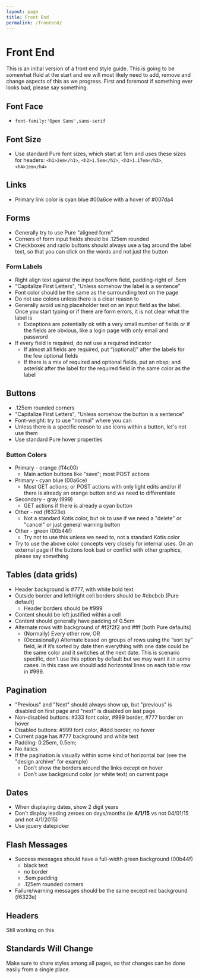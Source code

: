 ```yaml
---
layout: page
title: Front End
permalink: /frontend/
---
```


# Front End

This is an initial version of a front end style guide. This is going to be somewhat fluid at the
start and we will most likely need to add, remove and change aspects of this as we progress.
First and foremost if something ever looks bad, please say something.

## Font Face

* `font-family:'Open Sans',sans-serif`

## Font Size

* Use standard Pure font sizes, which start at 1em and uses these sizes for headers:
`<h1>2em</h1>`, `<h2>1.5em</h2>`, `<h3>1.17em</h3>`, `<h4>1em</h4>`

## Links

* Primary link color is cyan blue #<span class="primary-blue">00a6ce</span> with a hover of #<span class="hover-blue">007da4</span>

## Forms

* Generally try to use Pure "aligned form"
* Corners of form input fields should be .125em rounded
* Checkboxes and radio buttons should always use a <label> tag around the label text, so that you 
can click on the words and not just the button

### Form Labels

* Right align text against the input box/form field, padding-right of .5em
* "Capitalize First Letters", "Unless somehow the label is a sentence"
* Font color should be the same as the surrounding text on the page
* Do not use colons unless there is a clear reason to
* Generally avoid using placeholder text on an input field as the label. Once you start typing or 
if there are form errors, it is not clear what the label is
  * Exceptions are potentially ok with a very small number of fields or if the fields are obvious, 
  like a login page with only email and password
* If every field is required, do not use a required indicator
  * If almost all fields are required, put “(optional)” after the labels for the few optional fields
  * If there is a mix of required and optional fields, put an nbsp; and asterisk after the label 
  for the required field in the same color as the label

## Buttons

* .125em rounded corners
* "Capitalize First Letters", "Unless somehow the button is a sentence"
* Font-weight: try to use "normal" where you can
* Unless there is a specific reason to use icons within a button, let's not use them
* Use standard Pure hover properties

### Button Colors

* Primary - orange (<span class="primary-orange">ff4c00</span>)
  * Main action buttons like "save"; most POST actions
* Primary - cyan blue (<span class="primary-blue">00a6ce</span>)
  * Most GET actions; or POST actions with only light edits and/or if there is already an orange 
  button and we need to differentiate
* Secondary - gray (<span class="secondary-gray">999</span>)
  * GET actions if there is already a cyan button
* Other - red (<span class="other-red">f6323e</span>)
  * Not a standard Kotis color, but ok to use if we need a "delete" or "cancel" or just general 
  warning button
* Other - green (<span class="other-green">00b44f</span>)
  * Try not to use this unless we need to, not a standard Kotis color
* Try to use the above color concepts very closely for internal uses. On an external page if the 
buttons look bad or conflict with other graphics, please say something

## Tables (data grids)

* Header background is #777, with white bold text
* Outside border and left/right cell borders should be #cbcbcb [Pure default]
  * Header borders should be #999
* Content should be left justified within a cell
* Content should generally have padding of 0.5em
* Alternate rows with background of #f2f2f2 and #fff [both Pure defaults]
  * (Normally) Every other row, OR
  * (Occasionally) Alternate based on groups of rows using the “sort by” field, ie if it’s sorted 
  by date then everything with one date could be the same color and it switches at the next date. 
  This is scenario specific, don’t use this option by default but we may want it in some cases. In 
  this case we should add horizontal lines on each table row in #999.

## Pagination

* "Previous" and "Next" should always show up, but "previous" is disabled on first page and "next" 
is disabled on last page
* Non-disabled buttons: #333 font color, #999 border, #777 border on hover
* Disabled buttons: #999 font color, #ddd border, no hover
* Current page has #777 background and white text
* Padding: 0.25em, 0.5em;
* No italics
* If the pagination is visually within some kind of horizontal bar (see the "design archive" for 
example)
  * Don’t show the borders around the links except on hover
  * Don’t use background color (or white text) on current page

## Dates

* When displaying dates, show 2 digit years
* Don’t display leading zeroes on days/months (ie **4/1/15** vs not 04/01/15 and not 4/1/2015)
* Use jquery datepicker

## Flash Messages

* Success messages should have a full-width green background (<span class="other-green">00b44f</span>)
  * black text
  * no border
  * .5em padding
  * .125em rounded corners
* Failure/warning messages should be the same except red background (<span class="other-red">f6323e</span>)

## Headers

Still working on this

## Standards Will Change

Make sure to share styles among all pages, so that changes can be done easily
from a single place.